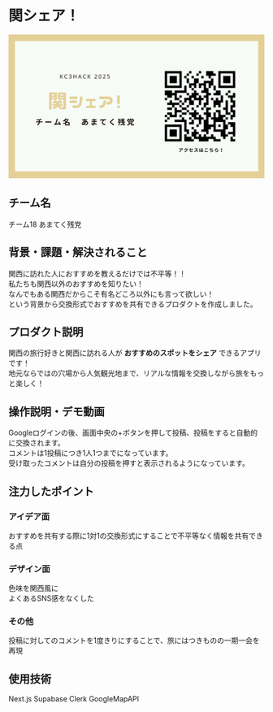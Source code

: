 # 関シェア！
<!-- プロダクト名に変更してください -->

![関シェア！](image.png)
<!-- プロダクト名・イメージ画像を差し変えてください -->


## チーム名
チーム18 あまてく残党
<!-- チームIDとチーム名を入力してください -->


## 背景・課題・解決されること

<!-- テーマ「関西をいい感じに」に対して、考案するプロダクトがどういった(Why)背景から思いついたのか、どのよう(What)な課題があり、どのよう(How)に解決するのかを入力してください -->
関西に訪れた人におすすめを教えるだけでは不平等！！  
私たちも関西以外のおすすめを知りたい！  
なんでもある関西だからこそ有名どころ以外にも言って欲しい！  
という背景から交換形式でおすすめを共有できるプロダクトを作成しました。

## プロダクト説明

<!-- 開発したプロダクトの説明を入力してください -->
関西の旅行好きと関西に訪れる人が **おすすめのスポットをシェア** できるアプリです！  
地元ならではの穴場から人気観光地まで、リアルな情報を交換しながら旅をもっと楽しく！

## 操作説明・デモ動画
<!-- [デモ動画はこちら](https://www.youtube.com/watch?v=fbzGp0XJGq8) -->
<!-- 開発したプロダクトの操作説明について入力してください。また、操作説明デモ動画があれば、埋め込みやリンクを記載してください -->
Googleログインの後、画面中央の+ボタンを押して投稿、投稿をすると自動的に交換されます。  
コメントは1投稿につき1人1つまでになっています。  
受け取ったコメントは自分の投稿を押すと表示されるようになっています。  


## 注力したポイント

<!-- 開発したプロダクトの中で、特に注力して作成した箇所・ポイントについて入力してください -->
### アイデア面
おすすめを共有する際に1対1の交換形式にすることで不平等なく情報を共有できる点
### デザイン面
色味を関西風に  
よくあるSNS感をなくした
### その他
投稿に対してのコメントを1度きりにすることで、旅にはつきものの一期一会を再現
## 使用技術
Next.js Supabase Clerk GoogleMapAPI
<!-- 使用技術を入力してください -->


<!--
markdownの記法はこちらを参照してください！
https://docs.github.com/ja/get-started/writing-on-github/getting-started-with-writing-and-formatting-on-github/basic-writing-and-formatting-syntax
-->